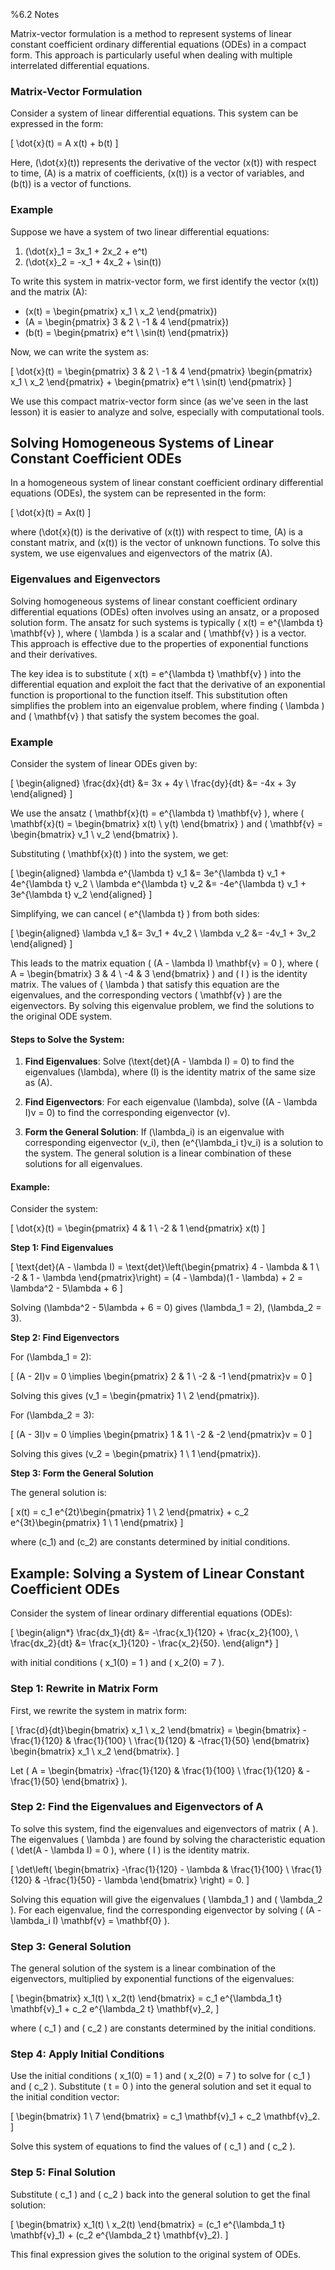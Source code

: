 %6.2 Notes

Matrix-vector formulation is a method to represent systems of linear constant coefficient ordinary differential equations (ODEs) in a compact form. This approach is particularly useful when dealing with multiple interrelated differential equations.

### Matrix-Vector Formulation

Consider a system of linear differential equations. This system can be expressed in the form:

\[
\dot{x}(t) = A x(t) + b(t)
\]

Here, \(\dot{x}(t)\) represents the derivative of the vector \(x(t)\) with respect to time, \(A\) is a matrix of coefficients, \(x(t)\) is a vector of variables, and \(b(t)\) is a vector of functions.

### Example

Suppose we have a system of two linear differential equations:

1. \(\dot{x}_1 = 3x_1 + 2x_2 + e^t\)
2. \(\dot{x}_2 = -x_1 + 4x_2 + \sin(t)\)

To write this system in matrix-vector form, we first identify the vector \(x(t)\) and the matrix \(A\):

- \(x(t) = \begin{pmatrix} x_1 \\ x_2 \end{pmatrix}\)
- \(A = \begin{pmatrix} 3 & 2 \\ -1 & 4 \end{pmatrix}\)
- \(b(t) = \begin{pmatrix} e^t \\ \sin(t) \end{pmatrix}\)

Now, we can write the system as:

\[
\dot{x}(t) = \begin{pmatrix} 3 & 2 \\ -1 & 4 \end{pmatrix} \begin{pmatrix} x_1 \\ x_2 \end{pmatrix} + \begin{pmatrix} e^t \\ \sin(t) \end{pmatrix}
\]

We use this compact matrix-vector form since (as we've seen in the last lesson) it is easier to analyze and solve, especially with computational tools.

## Solving Homogeneous Systems of Linear Constant Coefficient ODEs

In a homogeneous system of linear constant coefficient ordinary differential equations (ODEs), the system can be represented in the form:

\[
\dot{x}(t) = Ax(t)
\]

where \(\dot{x}(t)\) is the derivative of \(x(t)\) with respect to time, \(A\) is a constant matrix, and \(x(t)\) is the vector of unknown functions. To solve this system, we use eigenvalues and eigenvectors of the matrix \(A\).

### Eigenvalues and Eigenvectors

Solving homogeneous systems of linear constant coefficient ordinary differential equations (ODEs) often involves using an ansatz, or a proposed solution form. The ansatz for such systems is typically \( x(t) = e^{\lambda t} \mathbf{v} \), where \( \lambda \) is a scalar and \( \mathbf{v} \) is a vector. This approach is effective due to the properties of exponential functions and their derivatives.

The key idea is to substitute \( x(t) = e^{\lambda t} \mathbf{v} \) into the differential equation and exploit the fact that the derivative of an exponential function is proportional to the function itself. This substitution often simplifies the problem into an eigenvalue problem, where finding \( \lambda \) and \( \mathbf{v} \) that satisfy the system becomes the goal.

### Example

Consider the system of linear ODEs given by:

\[
\begin{aligned}
\frac{dx}{dt} &= 3x + 4y \\
\frac{dy}{dt} &= -4x + 3y
\end{aligned}
\]

We use the ansatz \( \mathbf{x}(t) = e^{\lambda t} \mathbf{v} \), where \( \mathbf{x}(t) = \begin{bmatrix} x(t) \\ y(t) \end{bmatrix} \) and \( \mathbf{v} = \begin{bmatrix} v_1 \\ v_2 \end{bmatrix} \).

Substituting \( \mathbf{x}(t) \) into the system, we get:

\[
\begin{aligned}
\lambda e^{\lambda t} v_1 &= 3e^{\lambda t} v_1 + 4e^{\lambda t} v_2 \\
\lambda e^{\lambda t} v_2 &= -4e^{\lambda t} v_1 + 3e^{\lambda t} v_2
\end{aligned}
\]

Simplifying, we can cancel \( e^{\lambda t} \) from both sides:

\[
\begin{aligned}
\lambda v_1 &= 3v_1 + 4v_2 \\
\lambda v_2 &= -4v_1 + 3v_2
\end{aligned}
\]

This leads to the matrix equation \( (A - \lambda I) \mathbf{v} = 0 \), where \( A = \begin{bmatrix} 3 & 4 \\ -4 & 3 \end{bmatrix} \) and \( I \) is the identity matrix. The values of \( \lambda \) that satisfy this equation are the eigenvalues, and the corresponding vectors \( \mathbf{v} \) are the eigenvectors. By solving this eigenvalue problem, we find the solutions to the original ODE system.

#### Steps to Solve the System:

1. **Find Eigenvalues**: Solve \(\text{det}(A - \lambda I) = 0\) to find the eigenvalues \(\lambda\), where \(I\) is the identity matrix of the same size as \(A\).

2. **Find Eigenvectors**: For each eigenvalue \(\lambda\), solve \((A - \lambda I)v = 0\) to find the corresponding eigenvector \(v\).

3. **Form the General Solution**: If \(\lambda_i\) is an eigenvalue with corresponding eigenvector \(v_i\), then \(e^{\lambda_i t}v_i\) is a solution to the system. The general solution is a linear combination of these solutions for all eigenvalues.

#### Example:

Consider the system:

\[
\dot{x}(t) = \begin{pmatrix} 4 & 1 \\ -2 & 1 \end{pmatrix} x(t)
\]

**Step 1: Find Eigenvalues**

\[
\text{det}(A - \lambda I) = \text{det}\left(\begin{pmatrix} 4 - \lambda & 1 \\ -2 & 1 - \lambda \end{pmatrix}\right) = (4 - \lambda)(1 - \lambda) + 2 = \lambda^2 - 5\lambda + 6
\]

Solving \(\lambda^2 - 5\lambda + 6 = 0\) gives \(\lambda_1 = 2\), \(\lambda_2 = 3\).

**Step 2: Find Eigenvectors**

For \(\lambda_1 = 2\):

\[
(A - 2I)v = 0 \implies \begin{pmatrix} 2 & 1 \\ -2 & -1 \end{pmatrix}v = 0
\]

Solving this gives \(v_1 = \begin{pmatrix} 1 \\ 2 \end{pmatrix}\).

For \(\lambda_2 = 3\):

\[
(A - 3I)v = 0 \implies \begin{pmatrix} 1 & 1 \\ -2 & -2 \end{pmatrix}v = 0
\]

Solving this gives \(v_2 = \begin{pmatrix} 1 \\ 1 \end{pmatrix}\).

**Step 3: Form the General Solution**

The general solution is:

\[
x(t) = c_1 e^{2t}\begin{pmatrix} 1 \\ 2 \end{pmatrix} + c_2 e^{3t}\begin{pmatrix} 1 \\ 1 \end{pmatrix}
\]

where \(c_1\) and \(c_2\) are constants determined by initial conditions.

## Example: Solving a System of Linear Constant Coefficient ODEs

Consider the system of linear ordinary differential equations (ODEs):

\[
\begin{align*}
\frac{dx_1}{dt} &= -\frac{x_1}{120} + \frac{x_2}{100}, \\
\frac{dx_2}{dt} &= \frac{x_1}{120} - \frac{x_2}{50}.
\end{align*}
\]

with initial conditions \( x_1(0) = 1 \) and \( x_2(0) = 7 \).

### Step 1: Rewrite in Matrix Form

First, we rewrite the system in matrix form:

\[
\frac{d}{dt}\begin{bmatrix} x_1 \\ x_2 \end{bmatrix} = \begin{bmatrix} -\frac{1}{120} & \frac{1}{100} \\ \frac{1}{120} & -\frac{1}{50} \end{bmatrix} \begin{bmatrix} x_1 \\ x_2 \end{bmatrix}.
\]

Let \( A = \begin{bmatrix} -\frac{1}{120} & \frac{1}{100} \\ \frac{1}{120} & -\frac{1}{50} \end{bmatrix} \).

### Step 2: Find the Eigenvalues and Eigenvectors of A

To solve this system, find the eigenvalues and eigenvectors of matrix \( A \). The eigenvalues \( \lambda \) are found by solving the characteristic equation \( \det(A - \lambda I) = 0 \), where \( I \) is the identity matrix.

\[
\det\left( \begin{bmatrix} -\frac{1}{120} - \lambda & \frac{1}{100} \\ \frac{1}{120} & -\frac{1}{50} - \lambda \end{bmatrix} \right) = 0.
\]

Solving this equation will give the eigenvalues \( \lambda_1 \) and \( \lambda_2 \). For each eigenvalue, find the corresponding eigenvector by solving \( (A - \lambda_i I) \mathbf{v} = \mathbf{0} \).

### Step 3: General Solution

The general solution of the system is a linear combination of the eigenvectors, multiplied by exponential functions of the eigenvalues:

\[
\begin{bmatrix} x_1(t) \\ x_2(t) \end{bmatrix} = c_1 e^{\lambda_1 t} \mathbf{v}_1 + c_2 e^{\lambda_2 t} \mathbf{v}_2,
\]

where \( c_1 \) and \( c_2 \) are constants determined by the initial conditions.

### Step 4: Apply Initial Conditions

Use the initial conditions \( x_1(0) = 1 \) and \( x_2(0) = 7 \) to solve for \( c_1 \) and \( c_2 \). Substitute \( t = 0 \) into the general solution and set it equal to the initial condition vector:

\[
\begin{bmatrix} 1 \\ 7 \end{bmatrix} = c_1 \mathbf{v}_1 + c_2 \mathbf{v}_2.
\]

Solve this system of equations to find the values of \( c_1 \) and \( c_2 \).

### Step 5: Final Solution

Substitute \( c_1 \) and \( c_2 \) back into the general solution to get the final solution:

\[
\begin{bmatrix} x_1(t) \\ x_2(t) \end{bmatrix} = (c_1 e^{\lambda_1 t} \mathbf{v}_1) + (c_2 e^{\lambda_2 t} \mathbf{v}_2).
\]

This final expression gives the solution to the original system of ODEs.
